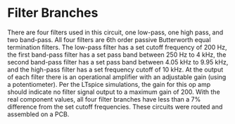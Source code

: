 # Filter Branches

There are four filters used in this circuit, one low-pass, one high pass, and two band-pass. All four filters are 6th order passive Butterworth equal termination filters. The low-pass filter has a set cutoff frequency of 200 Hz, the first band-pass filter has a set pass band between 250 Hz to 4 kHz, the second band-pass filter has a set pass band between 4.05 kHz to 9.95 kHz, and the high-pass filter has a set frequency cutoff of 10 kHz. At the output of each filter there is an operational amplifier with an adjustable gain (using a potentiometer). Per the LTspice simulations, the gain for this op amp should indicate no filter signal output to a maximum gain of 200. With the real component values, all four filter branches have less than a 7% difference from the set cutoff frequencies. These circuits were routed and assembled on a PCB.
